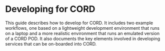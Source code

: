 # Developing for CORD

This guide describes how to develop for CORD. It includes two
example workflows, one based on a lightweight development
environment that runs on a laptop and a more realistic environment
that runs an emulated version of a CORD POD. It also documents
the key elements involved in developing services that can be on-boarded
into CORD.
